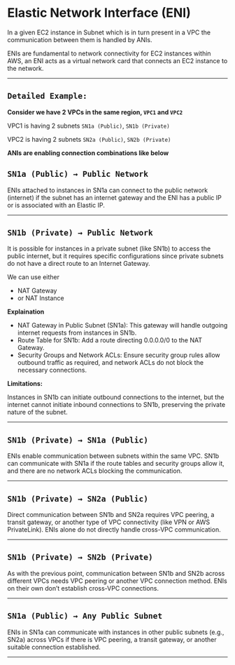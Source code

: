 ﻿# Elastic Network Interface (ENI)

In a given EC2 instance in Subnet which is in turn present in a VPC the communication between them is handled by ANIs.

ENIs are fundamental to network connectivity for EC2 instances within AWS, an ENI acts as a virtual network card that connects an EC2 instance to the network.

---

## `Detailed Example:`

**Consider we have 2 VPCs in the same region, `VPC1` and `VPC2`**

VPC1 is having 2 subnets `SN1a (Public)`, `SN1b (Private)`

VPC2 is having 2 subnets `SN2a (Public)`, `SN2b (Private)`

**ANIs are enabling connection combinations like below** 

## `SN1a (Public) → Public Network`

ENIs attached to instances in SN1a can connect to the public network (internet) if the subnet has an internet gateway and the ENI has a public IP or is associated with an Elastic IP.

---

## `SN1b (Private) → Public Network`

It is possible for instances in a private subnet (like SN1b) to access the public internet, but it requires specific configurations since private subnets do not have a direct route to an Internet Gateway.

We can use either 

- NAT Gateway
- or NAT Instance

**Explaination**

- NAT Gateway in Public Subnet (SN1a): This gateway will handle outgoing internet requests from instances in SN1b.
- Route Table for SN1b: Add a route directing 0.0.0.0/0 to the NAT Gateway.
- Security Groups and Network ACLs: Ensure security group rules allow outbound traffic as required, and network ACLs do not block the necessary connections.

**Limitations:**

Instances in SN1b can initiate outbound connections to the internet, but the internet cannot initiate inbound connections to SN1b, preserving the private nature of the subnet.

---

## `SN1b (Private) → SN1a (Public)`

ENIs enable communication between subnets within the same VPC. SN1b can communicate with SN1a if the route tables and security groups allow it, and there are no network ACLs blocking the communication.

---

## `SN1b (Private) → SN2a (Public)`

Direct communication between SN1b and SN2a requires VPC peering, a transit gateway, or another type of VPC connectivity (like VPN or AWS PrivateLink). ENIs alone do not directly handle cross-VPC communication.

---

## `SN1b (Private) → SN2b (Private)`

As with the previous point, communication between SN1b and SN2b across different VPCs needs VPC peering or another VPC connection method. ENIs on their own don’t establish cross-VPC connections.

---

## `SN1a (Public) → Any Public Subnet`

ENIs in SN1a can communicate with instances in other public subnets (e.g., SN2a) across VPCs if there is VPC peering, a transit gateway, or another suitable connection established.

---


